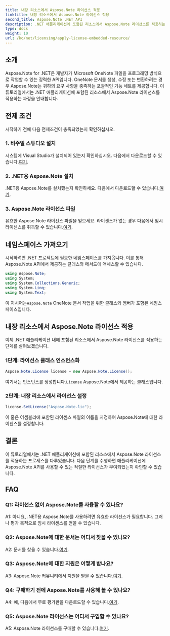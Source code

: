 ```yaml
---
title: 내장 리소스에서 Aspose.Note 라이선스 적용
linktitle: 내장 리소스에서 Aspose.Note 라이선스 적용
second_title: Aspose.Note .NET API
description: .NET 애플리케이션에 포함된 리소스에서 Aspose.Note 라이선스를 적용하는 방법을 알아보세요. 원활한 통합을 위한 단계별 가이드를 따르세요.
type: docs
weight: 10
url: /ko/net/licensing/apply-license-embedded-resource/
---
```

## 소개

Aspose.Note for .NET은 개발자가 Microsoft OneNote 파일을 프로그래밍 방식으로 작업할 수 있는 강력한 API입니다. OneNote 문서를 생성, 수정 또는 변환하려는 경우 Aspose.Note는 귀하의 요구 사항을 충족하는 포괄적인 기능 세트를 제공합니다. 이 튜토리얼에서는 .NET 애플리케이션에 포함된 리소스에서 Aspose.Note 라이선스를 적용하는 과정을 안내합니다.

## 전제 조건

시작하기 전에 다음 전제조건이 충족되었는지 확인하십시오.

### 1. 비주얼 스튜디오 설치

 시스템에 Visual Studio가 설치되어 있는지 확인하십시오. 다음에서 다운로드할 수 있습니다.[여기](https://visualstudio.microsoft.com/).

### 2. .NET용 Aspose.Note 설치

 .NET용 Aspose.Note를 설치했는지 확인하세요. 다음에서 다운로드할 수 있습니다.[여기](https://releases.aspose.com/note/net/).

### 3. Aspose.Note 라이선스 파일

 유효한 Aspose.Note 라이선스 파일을 얻으세요. 라이센스가 없는 경우 다음에서 임시 라이센스를 취득할 수 있습니다.[여기](https://purchase.aspose.com/temporary-license/).

## 네임스페이스 가져오기

시작하려면 .NET 프로젝트에 필요한 네임스페이스를 가져옵니다. 이를 통해 Aspose.Note API에서 제공하는 클래스와 메서드에 액세스할 수 있습니다.

```csharp
using Aspose.Note;
using System;
using System.Collections.Generic;
using System.Linq;
using System.Text;
```

 이 지시어는`Aspose.Note` OneNote 문서 작업을 위한 클래스와 멤버가 포함된 네임스페이스입니다.

## 내장 리소스에서 Aspose.Note 라이선스 적용

이제 .NET 애플리케이션 내에 포함된 리소스에서 Aspose.Note 라이선스를 적용하는 단계를 살펴보겠습니다.

### 1단계: 라이선스 클래스 인스턴스화

```csharp
Aspose.Note.License license = new Aspose.Note.License();
```

 여기서는 인스턴스를 생성합니다.`License` Aspose.Note에서 제공하는 클래스입니다.

### 2단계: 내장 리소스에서 라이선스 설정

```csharp
license.SetLicense("Aspose.Note.lic");
```

이 줄은 어셈블리에 포함된 라이센스 파일의 이름을 지정하여 Aspose.Note에 대한 라이센스를 설정합니다.

## 결론

이 튜토리얼에서는 .NET 애플리케이션에 포함된 리소스에서 Aspose.Note 라이선스를 적용하는 프로세스를 다루었습니다. 다음 단계를 수행하면 애플리케이션에 Aspose.Note API를 사용할 수 있는 적절한 라이선스가 부여되었는지 확인할 수 있습니다.

## FAQ

### Q1: 라이선스 없이 Aspose.Note를 사용할 수 있나요?

A1: 아니요, .NET용 Aspose.Note를 사용하려면 유효한 라이선스가 필요합니다. 그러나 평가 목적으로 임시 라이센스를 얻을 수 있습니다.

### Q2: Aspose.Note에 대한 문서는 어디서 찾을 수 있나요?

 A2: 문서를 찾을 수 있습니다.[여기](https://reference.aspose.com/note/net/).

### Q3: Aspose.Note에 대한 지원은 어떻게 받나요?

 A3: Aspose.Note 커뮤니티에서 지원을 받을 수 있습니다.[여기](https://forum.aspose.com/c/note/28).

### Q4: 구매하기 전에 Aspose.Note를 사용해 볼 수 있나요?

 A4: 예, 다음에서 무료 평가판을 다운로드할 수 있습니다.[여기](https://releases.aspose.com/).

### Q5: Aspose.Note 라이선스는 어디서 구입할 수 있나요?

 A5: Aspose.Note 라이선스를 구매할 수 있습니다.[여기](https://purchase.aspose.com/buy).